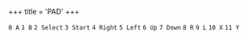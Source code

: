 +++
title = 'PAD'
+++

`0 A`
`1 B`
`2 Select`
`3 Start`
`4 Right`
`5 Left`
`6 Up`
`7 Down`
`8 R`
`9 L`
`10 X`
`11 Y`